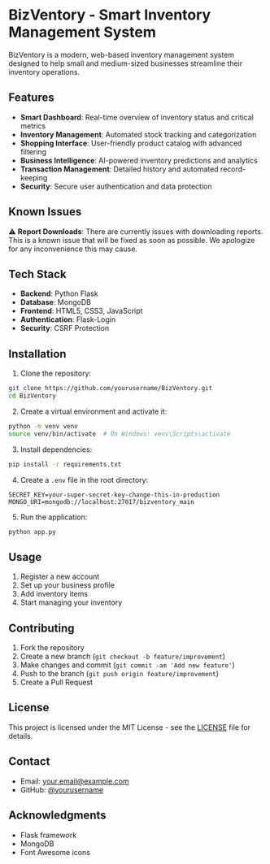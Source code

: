# BizVentory - Smart Inventory Management System

BizVentory is a modern, web-based inventory management system designed to help small and medium-sized businesses streamline their inventory operations.

## Features

- **Smart Dashboard**: Real-time overview of inventory status and critical metrics
- **Inventory Management**: Automated stock tracking and categorization
- **Shopping Interface**: User-friendly product catalog with advanced filtering
- **Business Intelligence**: AI-powered inventory predictions and analytics
- **Transaction Management**: Detailed history and automated record-keeping
- **Security**: Secure user authentication and data protection

## Known Issues

⚠️ **Report Downloads**: There are currently issues with downloading reports. This is a known issue that will be fixed as soon as possible. We apologize for any inconvenience this may cause.

## Tech Stack

- **Backend**: Python Flask
- **Database**: MongoDB
- **Frontend**: HTML5, CSS3, JavaScript
- **Authentication**: Flask-Login
- **Security**: CSRF Protection

## Installation

1. Clone the repository:
```bash
git clone https://github.com/yourusername/BizVentory.git
cd BizVentory
```

2. Create a virtual environment and activate it:
```bash
python -m venv venv
source venv/bin/activate  # On Windows: venv\Scripts\activate
```

3. Install dependencies:
```bash
pip install -r requirements.txt
```

4. Create a `.env` file in the root directory:
```env
SECRET_KEY=your-super-secret-key-change-this-in-production
MONGO_URI=mongodb://localhost:27017/bizventory_main
```

5. Run the application:
```bash
python app.py
```

## Usage

1. Register a new account
2. Set up your business profile
3. Add inventory items
4. Start managing your inventory

## Contributing

1. Fork the repository
2. Create a new branch (`git checkout -b feature/improvement`)
3. Make changes and commit (`git commit -am 'Add new feature'`)
4. Push to the branch (`git push origin feature/improvement`)
5. Create a Pull Request

## License

This project is licensed under the MIT License - see the [LICENSE](LICENSE) file for details.

## Contact

- Email: your.email@example.com
- GitHub: [@yourusername](https://github.com/yourusername)

## Acknowledgments

- Flask framework
- MongoDB
- Font Awesome icons 